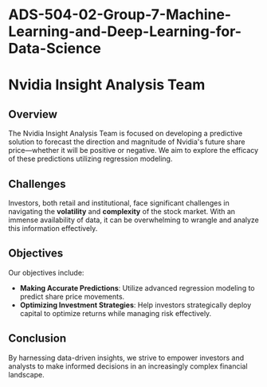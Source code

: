 # ADS-504-02-Group-7-Machine-Learning-and-Deep-Learning-for-Data-Science
# Nvidia Insight Analysis Team

## Overview
The Nvidia Insight Analysis Team is focused on developing a predictive solution to forecast the direction and magnitude of Nvidia's future share price—whether it will be positive or negative. We aim to explore the efficacy of these predictions utilizing regression modeling.

## Challenges
Investors, both retail and institutional, face significant challenges in navigating the **volatility** and **complexity** of the stock market. With an immense availability of data, it can be overwhelming to wrangle and analyze this information effectively.

## Objectives
Our objectives include:
- **Making Accurate Predictions**: Utilize advanced regression modeling to predict share price movements.
- **Optimizing Investment Strategies**: Help investors strategically deploy capital to optimize returns while managing risk effectively.
  
## Conclusion
By harnessing data-driven insights, we strive to empower investors and analysts to make informed decisions in an increasingly complex financial landscape.
